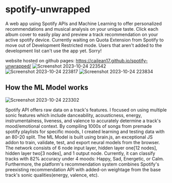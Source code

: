 # spotify-unwrapped

A web app using Spotify APIs and Machine Learning to offer personalized recommendations and musical analysis on your unique taste.
Click each album cover to easily play and preview a track recommendation on your active spotify device. Currently waiting on Quota Extension from Spotify to move out of Development Restricted mode. Users that aren't added to the development list can't use the app yet. Sorry!

website hosted on github pages: https://cailean17.github.io/spotify-unwrapped/
![Screenshot 2023-10-24 223542](https://github.com/cailean17/spotify-unwrapped/assets/55571023/86218d9f-8b95-4a48-9ad4-380565f96721)
![Screenshot 2023-10-24 223817](https://github.com/cailean17/spotify-unwrapped/assets/55571023/c3bdb232-2c87-4df5-a2e9-1e6c23d0b3a9)
![Screenshot 2023-10-24 223834](https://github.com/cailean17/spotify-unwrapped/assets/55571023/56709b19-0fd4-4631-bace-85aa2c803c89)



## How the ML Model works
![Screenshot 2023-10-24 223302](https://github.com/cailean17/spotify-unwrapped/assets/55571023/5c838d54-0af6-4426-bb6d-27d73efe6328)


  Spotify API offers raw data on a track's features. I focused on using multiple sonic features which include danceability, acousticness, energy, instrumentalness, liveness, and valence to accurately determine a track's mood/emotional context. By compiling 1000s of songs from premade spotify playlists for specific moods, I created learning and testing data with an 80-20 split. The ML Model is built using brain.js, an exceptional JS addon to train, validate, test, and export neural models from the browser. The network consists of 6 node input layer, hidden layer one[12 nodes], hidden layer two[3 nodes], and 1 output node. Currently, it can classify tracks with 82% accuracy under 4 moods: Happy, Sad, Energetic, or Calm. Furthermore, the platform's recommendation system combines Spotify's preexisting recommendation API with added-on weightage from the base track's sonic qualities(energy, valence, etc).
